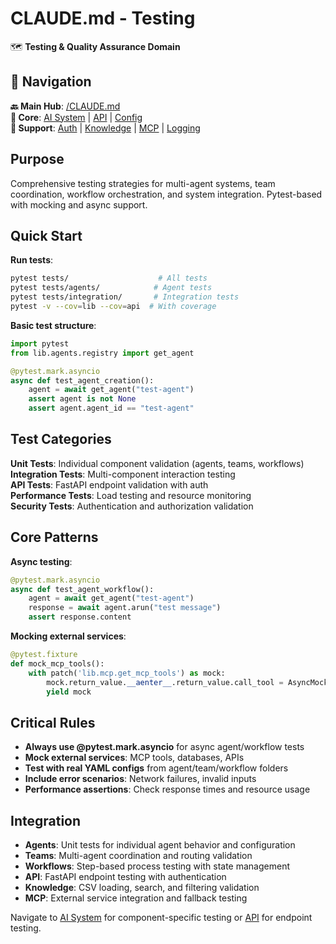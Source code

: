 # CLAUDE.md - Testing

🗺️ **Testing & Quality Assurance Domain**

## 🧭 Navigation

**🔙 Main Hub**: [/CLAUDE.md](../CLAUDE.md)  
**🔗 Core**: [AI System](../ai/CLAUDE.md) | [API](../api/CLAUDE.md) | [Config](../lib/config/CLAUDE.md)  
**🔗 Support**: [Auth](../lib/auth/CLAUDE.md) | [Knowledge](../lib/knowledge/CLAUDE.md) | [MCP](../lib/mcp/CLAUDE.md) | [Logging](../lib/logging/CLAUDE.md)

## Purpose

Comprehensive testing strategies for multi-agent systems, team coordination, workflow orchestration, and system integration. Pytest-based with mocking and async support.

## Quick Start

**Run tests**:
```bash
pytest tests/                    # All tests
pytest tests/agents/            # Agent tests  
pytest tests/integration/       # Integration tests
pytest -v --cov=lib --cov=api  # With coverage
```

**Basic test structure**:
```python
import pytest
from lib.agents.registry import get_agent

@pytest.mark.asyncio
async def test_agent_creation():
    agent = await get_agent("test-agent")
    assert agent is not None
    assert agent.agent_id == "test-agent"
```

## Test Categories

**Unit Tests**: Individual component validation (agents, teams, workflows)  
**Integration Tests**: Multi-component interaction testing  
**API Tests**: FastAPI endpoint validation with auth  
**Performance Tests**: Load testing and resource monitoring  
**Security Tests**: Authentication and authorization validation

## Core Patterns

**Async testing**:
```python
@pytest.mark.asyncio  
async def test_agent_workflow():
    agent = await get_agent("test-agent")
    response = await agent.arun("test message")
    assert response.content
```

**Mocking external services**:
```python
@pytest.fixture
def mock_mcp_tools():
    with patch('lib.mcp.get_mcp_tools') as mock:
        mock.return_value.__aenter__.return_value.call_tool = AsyncMock(return_value="success")
        yield mock
```
## Critical Rules

- **Always use @pytest.mark.asyncio** for async agent/workflow tests
- **Mock external services**: MCP tools, databases, APIs
- **Test with real YAML configs** from agent/team/workflow folders
- **Include error scenarios**: Network failures, invalid inputs
- **Performance assertions**: Check response times and resource usage

## Integration

- **Agents**: Unit tests for individual agent behavior and configuration
- **Teams**: Multi-agent coordination and routing validation  
- **Workflows**: Step-based process testing with state management
- **API**: FastAPI endpoint testing with authentication
- **Knowledge**: CSV loading, search, and filtering validation
- **MCP**: External service integration and fallback testing

Navigate to [AI System](../ai/CLAUDE.md) for component-specific testing or [API](../api/CLAUDE.md) for endpoint testing.